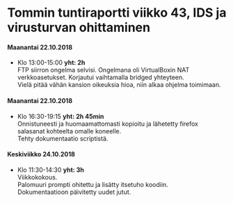 # Tommin tuntiraportti viikko 43, IDS ja virusturvan ohittaminen

#### Maanantai 22.10.2018
* Klo 13:00-15:00 **yht: 2h**  
FTP siirron ongelma selvisi. Ongelmana oli VirtualBoxin NAT verkkoasetukset. Korjautui vaihtamalla bridged yhteyteen.  
Vielä pitää vähän kansion oikeuksia hioa, niin alkaa ohjelma toimimaan.
  
#### Maanantai 22.10.2018
* Klo 16:30-19:15 **yht: 2h 45min**  
Onnistuneesti ja huomaamattomasti kopioitu ja lähetetty firefox salasanat kohteelta omalle koneelle.  
Tehty dokumentaatio scriptistä.  

#### Keskiviikko 24.10.2018
* Klo 11:30-14:30 **yht: 3h**  
Viikkokokous.  
Palomuuri prompti ohitettu ja lisätty itsetuho koodiin.  
Dokumentaatioon päivitetty uudet jutut.
